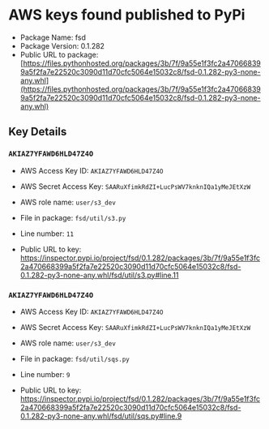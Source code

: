 # AWS keys found published to PyPi

* Package Name: fsd
* Package Version: 0.1.282
* Public URL to package: [https://files.pythonhosted.org/packages/3b/7f/9a55e1f3fc2a470668399a5f2fa7e22520c3090d11d70cfc5064e15032c8/fsd-0.1.282-py3-none-any.whl](https://files.pythonhosted.org/packages/3b/7f/9a55e1f3fc2a470668399a5f2fa7e22520c3090d11d70cfc5064e15032c8/fsd-0.1.282-py3-none-any.whl)

## Key Details

### `AKIAZ7YFAWD6HLD47Z4O`

* AWS Access Key ID: `AKIAZ7YFAWD6HLD47Z4O`
* AWS Secret Access Key: `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` 
* AWS role name: `user/s3_dev`
* File in package: `fsd/util/s3.py`
* Line number: `11`

* Public URL to key: https://inspector.pypi.io/project/fsd/0.1.282/packages/3b/7f/9a55e1f3fc2a470668399a5f2fa7e22520c3090d11d70cfc5064e15032c8/fsd-0.1.282-py3-none-any.whl/fsd/util/s3.py#line.11



### `AKIAZ7YFAWD6HLD47Z4O`

* AWS Access Key ID: `AKIAZ7YFAWD6HLD47Z4O`
* AWS Secret Access Key: `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` 
* AWS role name: `user/s3_dev`
* File in package: `fsd/util/sqs.py`
* Line number: `9`

* Public URL to key: https://inspector.pypi.io/project/fsd/0.1.282/packages/3b/7f/9a55e1f3fc2a470668399a5f2fa7e22520c3090d11d70cfc5064e15032c8/fsd-0.1.282-py3-none-any.whl/fsd/util/sqs.py#line.9


